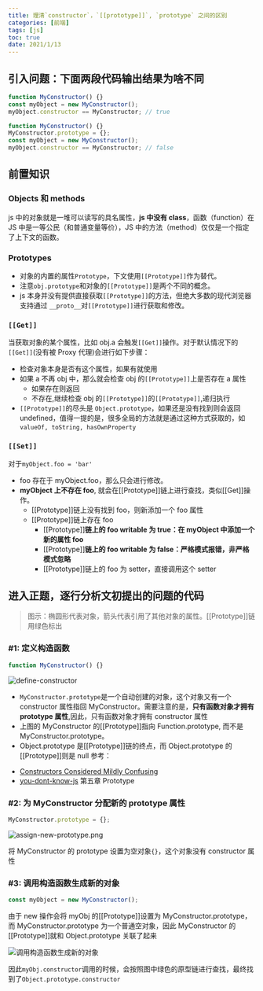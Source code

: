 ```yaml
---
title: 理清`constructor`，`[[prototype]]`, `prototype` 之间的区别
categories: [前端]
tags: [js]
toc: true
date: 2021/1/13
---
```


## 引入问题：下面两段代码输出结果为啥不同

```js
function MyConstructor() {}
const myObject = new MyConstructor();
myObject.constructor == MyConstructor; // true
```

```js
function MyConstructor() {}
MyConstructor.prototype = {};
const myObject = new MyConstructor();
myObject.constructor == MyConstructor; // false
```

## 前置知识

### Objects 和 methods

js 中的对象就是一堆可以读写的具名属性，**js 中没有 class**，函数（function）在 JS 中是一等公民（和普通变量等价），JS 中的方法（method）仅仅是一个指定了上下文的函数。

### Prototypes

- 对象的内置的属性`Prototype`，下文使用`[[Prototype]]`作为替代。
- 注意`obj.prototype`和对象的`[[Prototype]]`是两个不同的概念。
- js 本身并没有提供直接获取`[[Prototype]]`的方法，但绝大多数的现代浏览器支持通过 `__proto__`对`[[Prototype]]`进行获取和修改。

### `[[Get]]`

当获取对象的某个属性，比如 obj.a 会触发`[[Get]]`操作。对于默认情况下的 `[[Get]]`(没有被 Proxy 代理)会进行如下步骤：

- 检查对象本身是否有这个属性，如果有就使用
- 如果 a 不再 obj 中，那么就会检查 obj 的`[[Prototype]]`上是否存在 a 属性
  - 如果存在则返回
  - 不存在,继续检查 obj 的`[[Prototype]]`的`[[Prototype]]`,递归执行
- `[[Prototype]]`的尽头是 `Object.prototype`，如果还是没有找到则会返回 undefined，值得一提的是，很多全局的方法就是通过这种方式获取的，如 `valueOf, toString, hasOwnProperty`

### `[[Set]]`

对于`myObject.foo = 'bar'`

- foo 存在于 myObject.foo，那么只会进行修改。
- **myObject 上不存在 foo**, 就会在[[Prototype]]链上进行查找，类似[[Get]]操作。
  - [[Prototype]]链上没有找到 foo，则新添加一个 foo 属性
  - [[Prototype]]链上存在 foo
    - [[Prototype]]**链上的 foo writable 为 true：在 myObject 中添加一个新的属性 foo**
    - [[Prototype]]**链上的 foo writable 为 false：严格模式报错，非严格模式忽略**
    - [[Prototype]]链上的 foo 为 setter，直接调用这个 setter

## 进入正题，逐行分析文初提出的问题的代码

> 图示：椭圆形代表对象，箭头代表引用了其他对象的属性。[[Prototype]]链用绿色标出

### #1: 定义构造函数

```js
function MyConstructor() {}
```

<img src="define-constructor.png" alt="define-constructor">

- `MyConstructor.prototype`是一个自动创建的对象，这个对象又有一个 constructor 属性指回 MyConstructor。需要注意的是，**只有函数对象才拥有 prototype 属性**,因此，只有函数对象才拥有 constructor 属性
- 上图的 MyConstructor 的[[Prototype]]指向 Function.prototype, 而不是 MyConstructor.prototype。
- Object.prototype 是[[Prototype]]链的终点，而 Object.prototype 的[[Prototype]]则是 null
  参考：

* [Constructors Considered Mildly Confusing](https://zeekat.nl/articles/constructors-considered-mildly-confusing.html#sec-8-3)
* [you-dont-know-js](https://github.com/getify/You-Dont-Know-JS) 第五章 Prototype

### #2: 为 MyConstructor 分配新的 prototype 属性

```js
MyConstructor.prototype = {};
```

<img src="assign-new-prototype.png" alt="assign-new-prototype.png">

将 MyConstructor 的 prototype 设置为空对象`{}`，这个对象没有 constructor 属性

### #3: 调用构造函数生成新的对象

```js
const myObject = new MyConstructor();
```

由于 new 操作会将 myObj 的[[Prototype]]设置为 MyConstructor.prototype，而 MyConstructor.prototype 为一个普通空对象，因此 MyConstructor 的[[Prototype]]就和 Object.prototype 关联了起来

<img src="create-obj.png" alt="调用构造函数生成新的对象">

因此`myObj.constructor`调用的时候，会按照图中绿色的原型链进行查找，最终找到了`Object.prototype.constructor`
